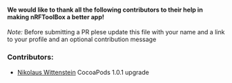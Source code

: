 #### We would like to thank all the following contributors to their help in making nRFToolBox a better app!

*Note:* Before submitting a PR plese update this file with your name and a link to your profile and an optional contribution message

### Contributors:
* [Nikolaus Wittenstein](https://github.com/adzenith) CocoaPods 1.0.1 upgrade
